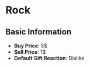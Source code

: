 # Rock

## Basic Information

- **Buy Price**: 5$
- **Sell Price**: 1$
- **Default Gift Reaction**: Dislike